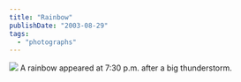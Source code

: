 ```yaml
---
title: "Rainbow"
publishDate: "2003-08-29"
tags: 
  - "photographs"
---
```


![](images/wrainbow.JPG) A rainbow appeared at 7:30 p.m. after a big thunderstorm.

